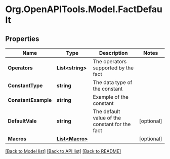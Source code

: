 
# Org.OpenAPITools.Model.FactDefault

## Properties

Name | Type | Description | Notes
------------ | ------------- | ------------- | -------------
**Operators** | **List&lt;string&gt;** | The operators supported by the fact | 
**ConstantType** | **string** | The data type of the constant | 
**ConstantExample** | **string** | Example of the constant | 
**DefaultVale** | **string** | The default value of the constant for the fact | [optional] 
**Macros** | [**List&lt;Macro&gt;**](Macro.md) |  | [optional] 

[[Back to Model list]](../README.md#documentation-for-models)
[[Back to API list]](../README.md#documentation-for-api-endpoints)
[[Back to README]](../README.md)


